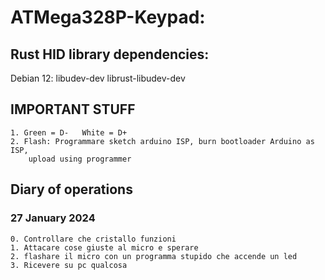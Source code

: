 # ATMega328P-Keypad:

## Rust HID library dependencies:

Debian 12: libudev-dev librust-libudev-dev

## IMPORTANT STUFF

    1. Green = D-   White = D+
    2. Flash: Programmare sketch arduino ISP, burn bootloader Arduino as ISP, 
        upload using programmer

## Diary of operations

### 27 January 2024
    
    0. Controllare che cristallo funzioni
    1. Attacare cose giuste al micro e sperare
    2. flashare il micro con un programma stupido che accende un led 
    3. Ricevere su pc qualcosa
